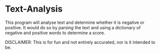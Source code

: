 # Text-Analysis
This program will analyse text and determine whether it is negative or positive. It would do so by parsing the text and using a dictionary of negative and positive words to determine a score. 


DISCLAIMER: This is for fun and not entirely accurated, nor is it intended to be. 
